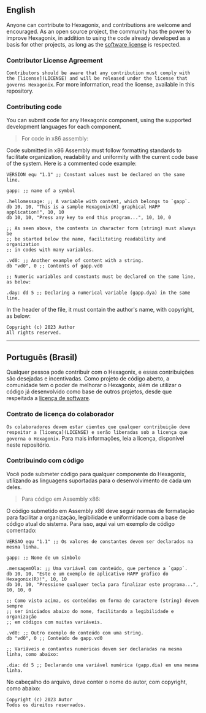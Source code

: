## English

Anyone can contribute to Hexagonix, and contributions are welcome and encouraged. As an open source project, the community has the power to improve Hexagonix, in addition to using the code already developed as a basis for other projects, as long as the [software license](LICENSE) is respected.

### Contributor License Agreement

`Contributors should be aware that any contribution must comply with the [license](LICENSE) and will be released under the license that governs Hexagonix`. For more information, read the license, available in this repository.

### Contributing code

You can submit code for any Hexagonix component, using the supported development languages ​​for each component.

> For code in x86 assembly:

Code submitted in x86 Assembly must follow formatting standards to facilitate organization, readability and uniformity with the current code base of the system. Here is a commented code example:

```assembly
VERSION equ "1.1" ;; Constant values ​​must be declared on the same line.

gapp: ;; name of a symbol

.hellomessage: ;; A variable with content, which belongs to `gapp`.
db 10, 10, "This is a sample Hexagonix(R) graphical HAPP application!", 10, 10
db 10, 10, "Press any key to end this program...", 10, 10, 0

;; As seen above, the contents in character form (string) must always be
;; be started below the name, facilitating readability and organization
;; in codes with many variables.

.vd0: ;; Another example of content with a string.
db "vd0", 0 ;; Contents of gapp.vd0

;; Numeric variables and constants must be declared on the same line, as below:

.day: dd 5 ;; Declaring a numerical variable (gapp.dya) in the same line.
```

In the header of the file, it must contain the author's name, with copyright, as below:

```
Copyright (c) 2023 Author
All rights reserved.
```

<hr>

## Português (Brasil)

Qualquer pessoa pode contribuir com o Hexagonix, e essas contribuições são desejadas e incentivadas. Como projeto de código aberto, a comunidade tem o poder de melhorar o Hexagonix, além de utilizar o código já desenvolvido como base de outros projetos, desde que respeitada a [licença de software](LICENSE).

### Contrato de licença do colaborador

`Os colaboradores devem estar cientes que qualquer contribuição deve respeitar a [licença](LICENSE) e serão liberadas sob a licença que governa o Hexagonix`. Para mais informações, leia a licença, disponível neste repositório. 

### Contribuindo com código

Você pode submeter código para qualquer componente do Hexagonix, utilizando as linguagens suportadas para o desenvolvimento de cada um deles. 

> Para código em Assembly x86:

O código submetido em Assembly x86 deve seguir normas de formatação para facilitar a organização, legibilidade e uniformidade com a base de código atual do sistema. Para isso, aqui vai um exemplo de código comentado:

```assembly
VERSAO equ "1.1" ;; Os valores de constantes devem ser declarados na mesma linha.

gapp: ;; Nome de um símbolo

.mensagemOla: ;; Uma variável com conteúdo, que pertence a `gapp`.
db 10, 10, "Este e um exemplo de aplicativo HAPP grafico do Hexagonix(R)!", 10, 10
db 10, 10, "Pressione qualquer tecla para finalizar este programa...", 10, 10, 0 

;; Como visto acima, os conteúdos em forma de caractere (string) devem sempre
;; ser iniciados abaixo do nome, facilitando a legibilidade e organização
;; em códigos com muitas variáveis.

.vd0: ;; Outro exemplo de conteúdo com uma string.
db "vd0", 0 ;; Conteúdo de gapp.vd0

;; Variáveis e contantes numéricas devem ser declaradas na mesma linha, como abaixo:

.dia: dd 5 ;; Declarando uma variável numérica (gapp.dia) em uma mesma linha.
```

No cabeçalho do arquivo, deve conter o nome do autor, com copyright, como abaixo:

```
Copyright (c) 2023 Autor
Todos os direitos reservados.
```
